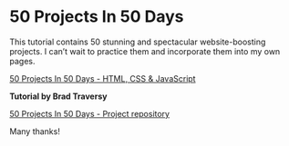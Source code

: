 # 50 Projects In 50 Days 

This tutorial contains 50 stunning and spectacular website-boosting projects. I can’t wait to practice them and incorporate them into my own pages.


[50 Projects In 50 Days - HTML, CSS & JavaScript](https://www.udemy.com/course/50-projects-50-days/ "50 Amazing Web Project")

**Tutorial by Brad Traversy**

[50 Projects In 50 Days - Project repository ](https://github.com/bradtraversy/50projects50days "Brad Traversy repository")

Many thanks!
